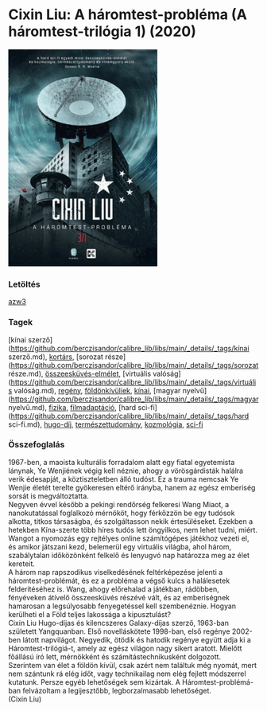 # <a name="id_1451">Cixin Liu: A háromtest-probléma (A háromtest-trilógia 1) (2020)</a>
<img src="https://github.com/BercziSandor/calibre_lib/raw/main/libs/main/Cixin%20Liu/A%20haromtest-problema%20%281451%29/cover.jpg" alt="cover" width="300"/>

### Letöltés
[azw3](https://github.com/BercziSandor/calibre_lib/raw/main/libs/main/Cixin%20Liu/A%20haromtest-problema%20%281451%29/A%20haromtest-problema%20-%20Cixin%20Liu.azw3)

### Tagek
[kínai szerző](https://github.com/berczisandor/calibre_lib/libs/main/_details/_tags/kínai szerző.md), [kortárs](https://github.com/berczisandor/calibre_lib/libs/main/_details/_tags/kortárs.md), [sorozat része](https://github.com/berczisandor/calibre_lib/libs/main/_details/_tags/sorozat része.md), [összeesküvés-elmélet](https://github.com/berczisandor/calibre_lib/libs/main/_details/_tags/összeesküvés-elmélet.md), [virtuális valóság](https://github.com/berczisandor/calibre_lib/libs/main/_details/_tags/virtuális valóság.md), [regény](https://github.com/berczisandor/calibre_lib/libs/main/_details/_tags/regény.md), [földönkívüliek](https://github.com/berczisandor/calibre_lib/libs/main/_details/_tags/földönkívüliek.md), [kínai](https://github.com/berczisandor/calibre_lib/libs/main/_details/_tags/kínai.md), [magyar nyelvű](https://github.com/berczisandor/calibre_lib/libs/main/_details/_tags/magyar nyelvű.md), [fizika](https://github.com/berczisandor/calibre_lib/libs/main/_details/_tags/fizika.md), [filmadaptáció](https://github.com/berczisandor/calibre_lib/libs/main/_details/_tags/filmadaptáció.md), [hard sci-fi](https://github.com/berczisandor/calibre_lib/libs/main/_details/_tags/hard sci-fi.md), [hugo-díj](https://github.com/berczisandor/calibre_lib/libs/main/_details/_tags/hugo-díj.md), [természettudomány](https://github.com/berczisandor/calibre_lib/libs/main/_details/_tags/természettudomány.md), [kozmológia](https://github.com/berczisandor/calibre_lib/libs/main/_details/_tags/kozmológia.md), [sci-fi](https://github.com/berczisandor/calibre_lib/libs/main/_details/_tags/sci-fi.md)

### Összefoglalás
<div>
<p>1967-ben, ​a maoista kulturális forradalom alatt egy fiatal egyetemista lánynak, Ye Wenjiének végig kell néznie, ahogy a vörösgárdisták halálra verik édesapját, a köztiszteletben álló tudóst. Ez a trauma nemcsak Ye Wenjie életét terelte gyökeresen eltérő irányba, hanem az egész emberiség sorsát is megváltoztatta.<br>Negyven évvel később a pekingi rendőrség felkeresi Wang Miaot, a nanokutatással foglalkozó mérnököt, hogy férkőzzön be egy tudósok alkotta, titkos társaságba, és szolgáltasson nekik értesüléseket. Ezekben a hetekben Kína-szerte több híres tudós lett öngyilkos, nem lehet tudni, miért. Wangot a nyomozás egy rejtélyes online számítógépes játékhoz vezeti el, és amikor játszani kezd, belemerül egy virtuális világba, ahol három, szabálytalan időközönként felkelő és lenyugvó nap határozza meg az élet kereteit.<br>A három nap rapszodikus viselkedésének feltérképezése jelenti a háromtest-problémát, és ez a probléma a végső kulcs a halálesetek felderítéséhez is. Wang, ahogy előrehalad a játékban, rádöbben, fényéveken átívelő összeesküvés részévé vált, és az emberiségnek hamarosan a legsúlyosabb fenyegetéssel kell szembenéznie. Hogyan kerülheti el a Föld teljes lakossága a kipusztulást?<br>Cixin Liu Hugo-díjas és kilencszeres Galaxy-díjas szerző, 1963-ban született Yangquanban. Első novelláskötete 1998-ban, első regénye 2002-ben látott napvilágot. Negyedik, ötödik és hatodik regénye együtt adja ki a Háromtest-trilógiá-t, amely az egész világon nagy sikert aratott. Mielőtt főállású író lett, mérnökként és számítástechnikusként dolgozott. <br>Szerintem van élet a földön kívül, csak azért nem találtuk még nyomát, mert nem szántunk rá elég időt, vagy technikailag nem elég fejlett módszerrel kutatunk. Persze egyéb lehetőségek sem kizártak. A Háromtest-problémá-ban felvázoltam a legijesztőbb, legborzalmasabb lehetőséget.<br>(Cixin Liu)</p></div>


